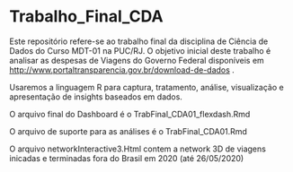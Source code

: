 # Trabalho_Final_CDA

Este repositório refere-se ao trabalho final da disciplina de Ciência de Dados do Curso MDT-01 na PUC/RJ.
O objetivo inicial deste trabalho é analisar as despesas de Viagens do Governo Federal disponíveis em http://www.portaltransparencia.gov.br/download-de-dados .

Usaremos a linguagem R para captura, tratamento, análise, visualização e apresentação de insights baseados em dados.

O arquivo final do Dashboard é o TrabFinal_CDA01_flexdash.Rmd

O arquivo de suporte para as análises é o TrabFinal_CDA01.Rmd

O arquivo networkInteractive3.Html contem a network 3D de viagens inicadas e terminadas fora do Brasil em 2020 (até 26/05/2020)
